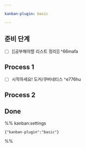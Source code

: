```yaml
---

kanban-plugin: basic

---
```


## 준비 단계

- [ ] [[공부해야할 리스트 정리]] ^66mafa


## Process 1

- [ ] 시작하세요! 도커/쿠버네티스 ^e776hu


## Process 2



## Done





%% kanban:settings
```
{"kanban-plugin":"basic"}
```
%%